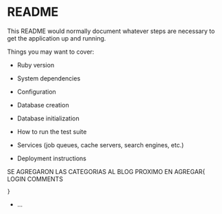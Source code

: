 # README

This README would normally document whatever steps are necessary to get the
application up and running.

Things you may want to cover:

* Ruby version

* System dependencies

* Configuration

* Database creation

* Database initialization

* How to run the test suite

* Services (job queues, cache servers, search engines, etc.)

* Deployment instructions

SE AGREGARON LAS CATEGORIAS AL BLOG
    PROXIMO EN AGREGAR{
        LOGIN
        COMMENTS
        
    }

* ...
